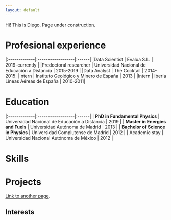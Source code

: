 ```yaml
---
layout: default
---
```


Hi! This is Diego. Page under construction.

# Profesional experience

|:-------------|:------------------|:------|
|Data Scientist         | Evalua S.L. | 2019-currently |
|Predoctoral researcher | Universidad Nacional de Educación a Distancia | 2015-2019 |
|Data Analyst           | The Cocktail | 2014-2015|
|Intern                 | Instituto Geológico y Minero de España | 2013 |
|Intern                 | Iberia Líneas Aéreas de España | 2010-2011|


# Education

|:-------------|:------------------|:------|
| **PhD in Fundamental Physics**     | Universidad Nacional de Educación a Distancia | 2019  |
| **Master in Energies and Fuels**   | Universidad Autónoma de Madrid  | 2013 |
| **Bachelor of Science in Physics** | Universidad Complutense de Madrid | 2012 |
| Academic stay  | Universidad Nacional Autónoma de México | 2012 |



# Skills

# Projects

[Link to another page](./publications.html).


## Interests


